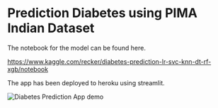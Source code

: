 # Prediction Diabetes using PIMA Indian Dataset

The notebook for the model can be found here.

https://www.kaggle.com/recker/diabetes-prediction-lr-svc-knn-dt-rf-xgb/notebook

The app has been deployed to heroku using streamlit.

![Diabetes Prediction App demo](https://user-images.githubusercontent.com/32514051/153248351-fcd63ed3-1bae-4247-b6f7-d6e777b30be0.gif)
